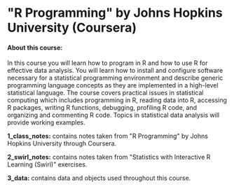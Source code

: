 # "R Programming" by Johns Hopkins University (Coursera)

#### About this course:
In this course you will learn how to program in R and how to use R for effective data analysis. You will learn how to install and configure software necessary for a statistical programming environment and describe generic programming language concepts as they are implemented in a high-level statistical language. The course covers practical issues in statistical computing which includes programming in R, reading data into R, accessing R packages, writing R functions, debugging, profiling R code, and organizing and commenting R code. Topics in statistical data analysis will provide working examples.

**1_class_notes:** contains notes taken from "R Programming" by Johns Hopkins University through Coursera.  

**2_swirl_notes:** contains notes taken from "Statistics with Interactive R Learning (Swirl)" exercises.

**3_data:** contains data and objects used throughout this course.
